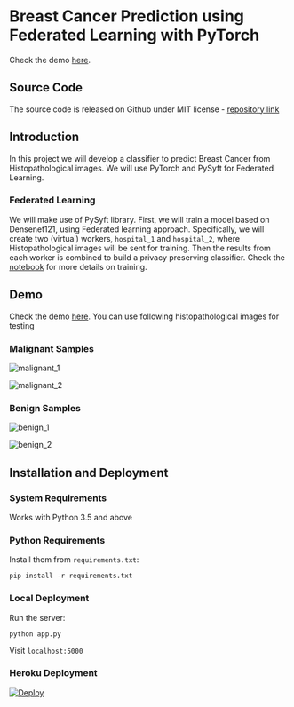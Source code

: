 # Breast Cancer Prediction using Federated Learning with PyTorch


Check the demo [here](https://pytorch-cancer-prediction.herokuapp.com/).


## Source Code

The source code is released on Github under MIT license - [repository link](https://github.com/avinassh/breast-cancer-prediction)


## Introduction

In this project we will develop a classifier to predict Breast Cancer from Histopathological images. We will use PyTorch and PySyft for Federated Learning.


### Federated Learning

We will make use of PySyft library. First, we will train a model based on Densenet121, using Federated learning approach. Specifically, we will create two (virtual) workers, `hospital_1` and `hospital_2`, where Histopathological images will be sent for training. Then the results from each worker is combined to build a privacy preserving classifier. Check the [notebook](https://github.com/avinassh/breast-cancer-prediction/blob/master/Detecting_Breast_Cancer_With_Federated_Learning.ipynb) for more details on training.


## Demo

Check the demo [here](https://pytorch-cancer-prediction.herokuapp.com/). You can use following histopathological images for testing

### Malignant Samples

![malignant_1](https://user-images.githubusercontent.com/640792/63314664-09142700-c326-11e9-90fc-ae358c59b045.jpg)

![malignant_2](https://user-images.githubusercontent.com/640792/63314665-09142700-c326-11e9-9075-607a5d900bd1.jpg)



### Benign Samples

![benign_1](https://user-images.githubusercontent.com/640792/63314649-01ed1900-c326-11e9-8db5-6f6ac8f01f8b.jpg)

![benign_2](https://user-images.githubusercontent.com/640792/63314650-01ed1900-c326-11e9-8a23-1139c38de5e6.jpg)



## Installation and Deployment


### System Requirements


Works with Python 3.5 and above


### Python Requirements

Install them from `requirements.txt`:

    pip install -r requirements.txt


### Local Deployment

Run the server:

    python app.py


Visit `localhost:5000`

### Heroku Deployment

[![Deploy](https://www.herokucdn.com/deploy/button.svg)](https://heroku.com/deploy?template=https://github.com/avinassh/pytorch-flask-api-heroku)
